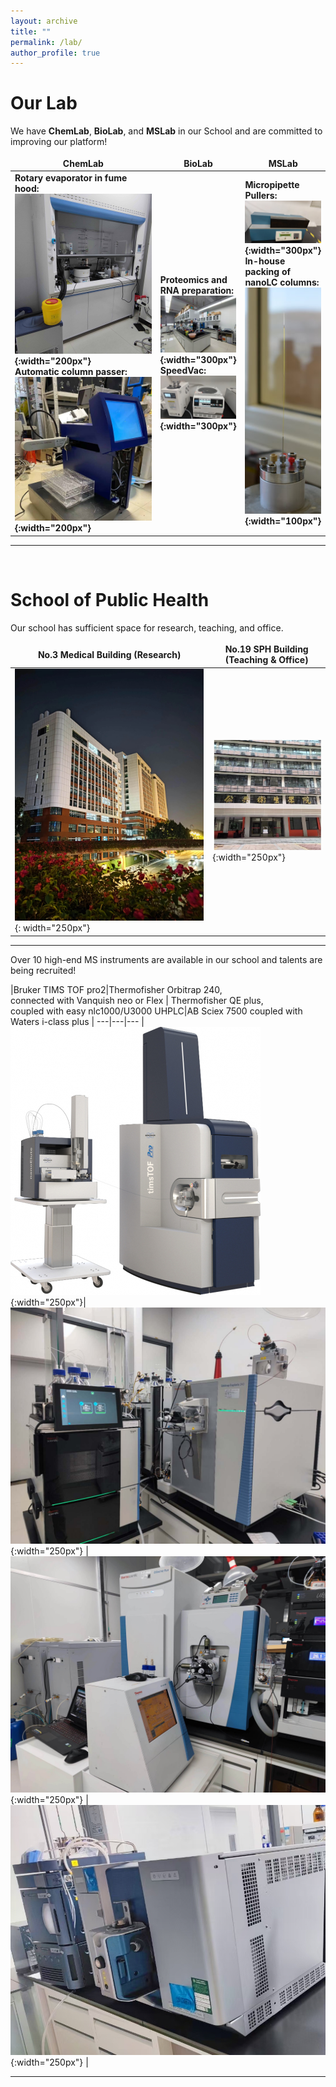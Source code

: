 ```yaml
---
layout: archive
title: ""
permalink: /lab/
author_profile: true
---
```


# __Our Lab__
We have <b>ChemLab</b>, <b>BioLab</b>, and <b>MSLab</b> in our School and are committed to improving our platform!<br>

|ChemLab |BioLab|MSLab|
---|---|---
<b>Rotary evaporator in fume hood:<br> ![旋蒸仪](/images/旋蒸仪.jpg){:width="200px"} <br>Automatic column passer:<br> ![过柱机](/images/过柱机2.jpg){:width="200px"}| <b>Proteomics and RNA preparation:<br> ![生物实验室](/images/biolab.jpg){:width="300px"} <br> SpeedVac:<br>![真空浓缩仪](/images/真空浓缩仪.jpg){:width="300px"}|<b>Micropipette Pullers:<br> ![拉针仪](/images/拉针仪.jpg){:width="300px"}<br> In-house packing of nanoLC columns:<br>![填柱仪](/images/填柱仪.jpg){:width="100px"}  

---

<br>


# __School of Public Health__
Our school has sufficient space for research, teaching, and office.<br>
<style>
table {
    border-collapse: collapse;
    border:none;
}
td, th {
    border: none;
}
table th:first-of-type {
    width: 8cm;
}
table th:first-of-type(2) {
    width: 8cm;
}
</style>
    
No.3 Medical Building (Research)|No.19 SPH Building (Teaching & Office)
---|---
![学院科研楼](/images/科研楼.jpg){: width="250px"}|![学院办公楼](/images/办公楼.jpg){:width="250px"}   

---

Over 10 high-end MS instruments are available in our school and talents are being recruited!<br>
<style>
table {
    border-collapse: collapse;
    border:none;
}
td, th {
    border: none;
}
table th:first-of-type {
    width: 8cm;
}
table th:first-of-type(2) {
    width: 8cm;
}
table th:first-of-type(3) {
    width: 8cm;
}
</style>

|Bruker TIMS TOF pro2|Thermofisher Orbitrap 240, <br>connected with Vanquish neo or Flex | Thermofisher QE plus,<br>coupled with easy nlc1000/U3000 UHPLC|AB Sciex 7500 coupled with Waters i-class plus |
---|---|---
|![质谱仪器3](/images/timsTOF.jpg){:width="250px"}|![质谱仪器1](/images/240.jpg){:width="250px"} | ![质谱仪器2](/images/QE.jpg){:width="250px"} | ![质谱仪器4](/images/AB.jpg){:width="250px"} |

---


